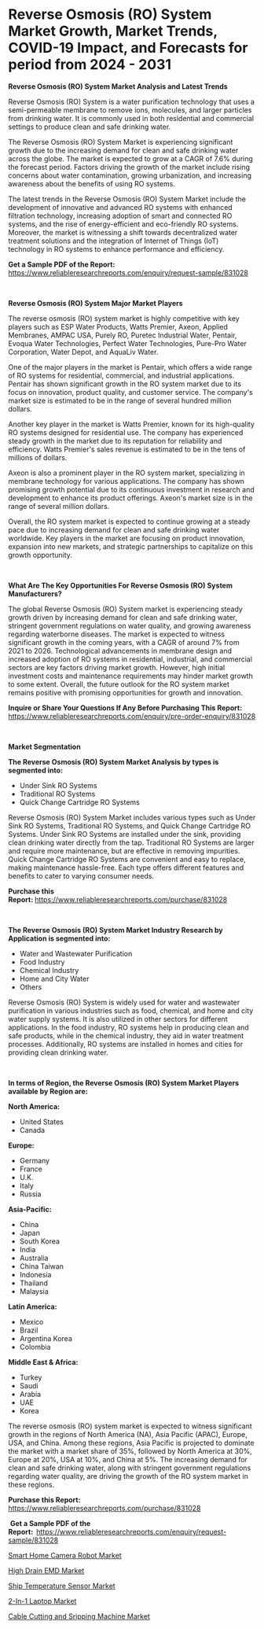 <p><h1>Reverse Osmosis (RO) System Market Growth, Market Trends, COVID-19 Impact, and Forecasts for period from 2024 - 2031</h1></p><p><strong>Reverse Osmosis (RO) System Market Analysis and Latest Trends</strong></p>
<p><p>Reverse Osmosis (RO) System is a water purification technology that uses a semi-permeable membrane to remove ions, molecules, and larger particles from drinking water. It is commonly used in both residential and commercial settings to produce clean and safe drinking water.</p><p>The Reverse Osmosis (RO) System Market is experiencing significant growth due to the increasing demand for clean and safe drinking water across the globe. The market is expected to grow at a CAGR of 7.6% during the forecast period. Factors driving the growth of the market include rising concerns about water contamination, growing urbanization, and increasing awareness about the benefits of using RO systems.</p><p>The latest trends in the Reverse Osmosis (RO) System Market include the development of innovative and advanced RO systems with enhanced filtration technology, increasing adoption of smart and connected RO systems, and the rise of energy-efficient and eco-friendly RO systems. Moreover, the market is witnessing a shift towards decentralized water treatment solutions and the integration of Internet of Things (IoT) technology in RO systems to enhance performance and efficiency.</p></p>
<p><strong>Get a Sample PDF of the Report:&nbsp;</strong> <a href="https://www.reliableresearchreports.com/enquiry/request-sample/831028">https://www.reliableresearchreports.com/enquiry/request-sample/831028</a></p>
<p>&nbsp;</p>
<p><strong>Reverse Osmosis (RO) System Major Market Players</strong></p>
<p><p>The reverse osmosis (RO) system market is highly competitive with key players such as ESP Water Products, Watts Premier, Axeon, Applied Membranes, AMPAC USA, Purely RO, Puretec Industrial Water, Pentair, Evoqua Water Technologies, Perfect Water Technologies, Pure-Pro Water Corporation, Water Depot, and AquaLiv Water.</p><p>One of the major players in the market is Pentair, which offers a wide range of RO systems for residential, commercial, and industrial applications. Pentair has shown significant growth in the RO system market due to its focus on innovation, product quality, and customer service. The company's market size is estimated to be in the range of several hundred million dollars.</p><p>Another key player in the market is Watts Premier, known for its high-quality RO systems designed for residential use. The company has experienced steady growth in the market due to its reputation for reliability and efficiency. Watts Premier's sales revenue is estimated to be in the tens of millions of dollars.</p><p>Axeon is also a prominent player in the RO system market, specializing in membrane technology for various applications. The company has shown promising growth potential due to its continuous investment in research and development to enhance its product offerings. Axeon's market size is in the range of several million dollars.</p><p>Overall, the RO system market is expected to continue growing at a steady pace due to increasing demand for clean and safe drinking water worldwide. Key players in the market are focusing on product innovation, expansion into new markets, and strategic partnerships to capitalize on this growth opportunity.</p></p>
<p>&nbsp;</p>
<p><strong>What Are The Key Opportunities For Reverse Osmosis (RO) System Manufacturers?</strong></p>
<p><p>The global Reverse Osmosis (RO) System market is experiencing steady growth driven by increasing demand for clean and safe drinking water, stringent government regulations on water quality, and growing awareness regarding waterborne diseases. The market is expected to witness significant growth in the coming years, with a CAGR of around 7% from 2021 to 2026. Technological advancements in membrane design and increased adoption of RO systems in residential, industrial, and commercial sectors are key factors driving market growth. However, high initial investment costs and maintenance requirements may hinder market growth to some extent. Overall, the future outlook for the RO system market remains positive with promising opportunities for growth and innovation.</p></p>
<p><strong>Inquire or Share Your Questions If Any Before Purchasing This Report:</strong> <a href="https://www.reliableresearchreports.com/enquiry/pre-order-enquiry/831028">https://www.reliableresearchreports.com/enquiry/pre-order-enquiry/831028</a></p>
<p>&nbsp;</p>
<p><strong>Market Segmentation</strong></p>
<p><strong>The Reverse Osmosis (RO) System Market Analysis by types is segmented into:</strong></p>
<p><ul><li>Under Sink RO Systems</li><li>Traditional RO Systems</li><li>Quick Change Cartridge RO Systems</li></ul></p>
<p><p>Reverse Osmosis (RO) System Market includes various types such as Under Sink RO Systems, Traditional RO Systems, and Quick Change Cartridge RO Systems. Under Sink RO Systems are installed under the sink, providing clean drinking water directly from the tap. Traditional RO Systems are larger and require more maintenance, but are effective in removing impurities. Quick Change Cartridge RO Systems are convenient and easy to replace, making maintenance hassle-free. Each type offers different features and benefits to cater to varying consumer needs.</p></p>
<p><strong>Purchase this Report:&nbsp;</strong><a href="https://www.reliableresearchreports.com/purchase/831028">https://www.reliableresearchreports.com/purchase/831028</a></p>
<p>&nbsp;</p>
<p><strong>The Reverse Osmosis (RO) System Market Industry Research by Application is segmented into:</strong></p>
<p><ul><li>Water and Wastewater Purification</li><li>Food Industry</li><li>Chemical Industry</li><li>Home and City Water</li><li>Others</li></ul></p>
<p><p>Reverse Osmosis (RO) System is widely used for water and wastewater purification in various industries such as food, chemical, and home and city water supply systems. It is also utilized in other sectors for different applications. In the food industry, RO systems help in producing clean and safe products, while in the chemical industry, they aid in water treatment processes. Additionally, RO systems are installed in homes and cities for providing clean drinking water.</p></p>
<p>&nbsp;</p>
<p><strong>In terms of Region, the Reverse Osmosis (RO) System Market Players available by Region are:</strong></p>
<p>
    <p> <strong> North America: </strong>
        <ul>
            <li>United States</li>
            <li>Canada</li>
        </ul>
        </p> 
    <p> <strong> Europe: </strong>
        <ul>
            <li>Germany</li>
            <li>France</li>
            <li>U.K.</li>
            <li>Italy</li>
            <li>Russia</li>
        </ul>
        </p> 
    <p> <strong> Asia-Pacific: </strong>
        <ul>
            <li>China</li>
            <li>Japan</li>
            <li>South Korea</li>
            <li>India</li>
            <li>Australia</li>
            <li>China Taiwan</li>
            <li>Indonesia</li>
            <li>Thailand</li>
            <li>Malaysia</li>
        </ul>
        </p> 
    <p> <strong> Latin America: </strong>
        <ul>
            <li>Mexico</li>
            <li>Brazil</li>
            <li>Argentina Korea</li>
            <li>Colombia</li>
        </ul>
        </p> 
    <p> <strong> Middle East & Africa: </strong>
        <ul>
            <li>Turkey</li>
            <li>Saudi</li>
            <li>Arabia</li>
            <li>UAE</li>
            <li>Korea</li>
        </ul>
    </p>
    </p>
<p><p>The reverse osmosis (RO) system market is expected to witness significant growth in the regions of North America (NA), Asia Pacific (APAC), Europe, USA, and China. Among these regions, Asia Pacific is projected to dominate the market with a market share of 35%, followed by North America at 30%, Europe at 20%, USA at 10%, and China at 5%. The increasing demand for clean and safe drinking water, along with stringent government regulations regarding water quality, are driving the growth of the RO system market in these regions.</p></p>
<p><strong>Purchase this Report: </strong><a href="https://www.reliableresearchreports.com/purchase/831028">https://www.reliableresearchreports.com/purchase/831028</a></p>
<p>&nbsp;<strong>Get a Sample PDF of the Report:&nbsp;&nbsp;</strong><a href="https://www.reliableresearchreports.com/enquiry/request-sample/831028">https://www.reliableresearchreports.com/enquiry/request-sample/831028</a></p>
<p><strong></strong></p>
<p><p><a href="https://github.com/derrinmiltonellis35gcl/Market-Research-Report-List-1/blob/main/smart-home-camera-robot-market.md">Smart Home Camera Robot Market</a></p><p><a href="https://github.com/Sherrillcrooksxa8i18ucf2m/Market-Research-Report-List-1/blob/main/high-drain-emd-market.md">High Drain EMD Market</a></p><p><a href="https://github.com/khansimonweber1lqujlwoz15d/Market-Research-Report-List-1/blob/main/ship-temperature-sensor-market.md">Ship Temperature Sensor Market</a></p><p><a href="https://github.com/Chiragrp22/Market-Research-Report-List-3/blob/main/2-in-1-laptop-market.md">2-In-1 Laptop Market</a></p><p><a href="https://github.com/lababdou/Market-Research-Report-List-2/blob/main/cable-cutting-and-sripping-machine-market.md">Cable Cutting and Sripping Machine Market</a></p></p>